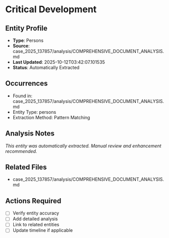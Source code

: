 # Critical Development

## Entity Profile
- **Type**: Persons
- **Source**: case_2025_137857/analysis/COMPREHENSIVE_DOCUMENT_ANALYSIS.md
- **Last Updated**: 2025-10-12T03:42:07.101535
- **Status**: Automatically Extracted

## Occurrences
- Found in: case_2025_137857/analysis/COMPREHENSIVE_DOCUMENT_ANALYSIS.md
- Entity Type: persons
- Extraction Method: Pattern Matching

## Analysis Notes
*This entity was automatically extracted. Manual review and enhancement recommended.*

## Related Files
- case_2025_137857/analysis/COMPREHENSIVE_DOCUMENT_ANALYSIS.md

## Actions Required
- [ ] Verify entity accuracy
- [ ] Add detailed analysis
- [ ] Link to related entities
- [ ] Update timeline if applicable
